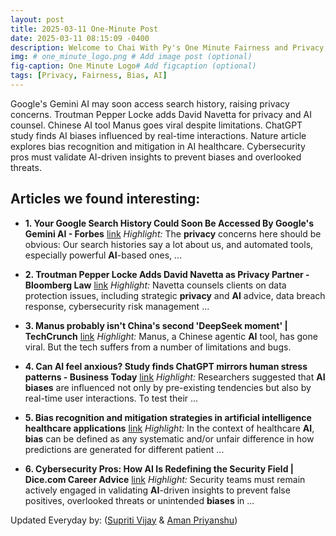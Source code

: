 ```yaml
---
layout: post
title: 2025-03-11 One-Minute Post
date: 2025-03-11 08:15:09 -0400
description: Welcome to Chai With Py's One Minute Fairness and Privacy, which aims to provide you the current happenings in the world of Fairness, Privacy, and AI.
img: # one_minute_logo.png # Add image post (optional)
fig-caption: One Minute Logo# Add figcaption (optional)
tags: [Privacy, Fairness, Bias, AI]
---
```


Google's Gemini AI may soon access search history, raising privacy concerns. Troutman Pepper Locke adds David Navetta for privacy and AI counsel. Chinese AI tool Manus goes viral despite limitations. ChatGPT study finds AI biases influenced by real-time interactions. Nature article explores bias recognition and mitigation in AI healthcare. Cybersecurity pros must validate AI-driven insights to prevent biases and overlooked threats.

## Articles we found interesting:

- **1. Your Google Search History Could Soon Be Accessed By Google&#39;s Gemini <b>AI</b> - Forbes** [link](https://www.forbes.com/sites/paulmonckton/2025/03/10/googles-gemini-ai-could-soon-gain-full-access-to-your-search-history/)
_Highlight:_ The <b>privacy</b> concerns here should be obvious: Our search histories say a lot about us, and automated tools, especially powerful <b>AI</b>-based ones,&nbsp;...

- **2. Troutman Pepper Locke Adds David Navetta as <b>Privacy</b> Partner - Bloomberg Law** [link](https://news.bloomberglaw.com/us-law-week/troutman-pepper-locke-adds-david-navetta-as-privacy-partner)
_Highlight:_ Navetta counsels clients on data protection issues, including strategic <b>privacy</b> and <b>AI</b> advice, data breach response, cybersecurity risk management&nbsp;...

- **3. Manus probably isn&#39;t China&#39;s second &#39;DeepSeek moment&#39; | TechCrunch** [link](https://techcrunch.com/2025/03/09/manus-probably-isnt-chinas-second-deepseek-moment/)
_Highlight:_ Manus, a Chinese agentic <b>AI</b> tool, has gone viral. But the tech suffers from a number of limitations and bugs.

- **4. Can <b>AI</b> feel anxious? Study finds ChatGPT mirrors human stress patterns - Business Today** [link](https://www.businesstoday.in/latest/trends/story/can-ai-feel-anxious-study-finds-chatgpt-mirrors-human-stress-patterns-mindfulness-techniques-help-it-calm-down-467498-2025-03-11)
_Highlight:_ Researchers suggested that <b>AI biases</b> are influenced not only by pre-existing tendencies but also by real-time user interactions. To test their&nbsp;...

- **5. <b>Bias</b> recognition and mitigation strategies in <b>artificial intelligence</b> healthcare applications** [link](https://www.nature.com/articles/s41746-025-01503-7)
_Highlight:_ In the context of healthcare <b>AI</b>, <b>bias</b> can be defined as any systematic and/or unfair difference in how predictions are generated for different patient&nbsp;...

- **6. Cybersecurity Pros: How <b>AI</b> Is Redefining the Security Field | Dice.com Career Advice** [link](https://www.dice.com/career-advice/cybersecurity-pros-how-ai-is-redefining-the-security-field)
_Highlight:_ Security teams must remain actively engaged in validating <b>AI</b>-driven insights to prevent false positives, overlooked threats or unintended <b>biases</b> in&nbsp;...


Updated Everyday by: (<a href="https://supritivijay.github.io/">Supriti Vijay</a> & <a href="https://amanpriyanshu.github.io/">Aman Priyanshu</a>)
